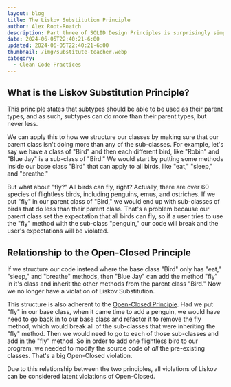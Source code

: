 ```yaml
---
layout: blog
title: The Liskov Substitution Principle
author: Alex Root-Roatch
description: Part three of SOLID Design Principles is surprisingly simple.
date: 2024-06-05T22:40:21-6:00
updated: 2024-06-05T22:40:21-6:00
thumbnail: /img/substitute-teacher.webp
category: 
  - Clean Code Practices
---
```


##  What is the Liskov Substitution Principle?

This principle states that subtypes should be able to be used as their parent types, and as such, subtypes can do more than their parent types, but never less. 

We can apply this to how we structure our classes by making sure that our parent class isn't doing more than any of the sub-classes. For example, let's say we have a class of "Bird" and then each different bird, like "Robin" and "Blue Jay" is a sub-class of "Bird." We would start by putting some methods inside our base class "Bird" that can apply to all birds, like "eat," "sleep," and "breathe." 

But what about "fly?" All birds can fly, right? Actually, there are over 60 species of flightless birds, including penguins, emus, and ostriches. If we put "fly" in our parent class of "Bird," we would end up with sub-classes of birds that do less than their parent class. That's a problem because our parent class set the expectation that all birds can fly, so if a user tries to use the "fly" method with the sub-class "penguin," our code will break and the user's expectations will be violated.  

## Relationship to the Open-Closed Principle

If we structure our code instead where the base class "Bird" only has "eat," "sleep," and "breathe" methods, then "Blue Jay" can add the method "fly" in it's class and inherit the other methods from the parent class "Bird." Now we no longer have a violation of Liskov Substitution. 

This structure is also adherent to the [Open-Closed Principle](https://arootroatch-blog.vercel.app/open-closed-principle). Had we put "fly" in our base class, when it came time to add a penguin, we would have need to go back in to our base class and refactor it to remove the fly method, which would break all of the sub-classes that were inheriting the "fly" method. Then we would need to go to each of those sub-classes and add in the "fly" method. So in order to add one flightless bird to our program, we needed to modify the source code of *all* the pre-existing classes. That's a big Open-Closed violation. 

Due to this relationship between the two principles, all violations of Liskov can be considered latent violations of Open-Closed. 



